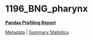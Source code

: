 # 1196_BNG_pharynx

[**Pandas Profiling Report**](https://epistasislab.github.io/penn-ml-benchmarks/profile/1196_BNG_pharynx.html)

[Metadata](metadata.yaml) | [Summary Statistics](summary_stats.tsv)

